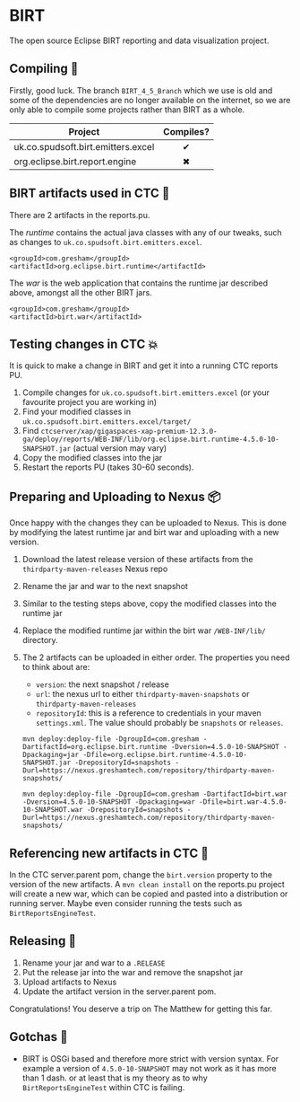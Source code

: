 # BIRT
The open source Eclipse BIRT reporting and data visualization project. 

## Compiling 🤞
Firstly, good luck. The branch `BIRT_4_5_Branch` which we use is old and some of the dependencies are no longer available on the internet, so we are only able to compile some projects rather than BIRT as a whole.

| Project | Compiles? |
| --- | :---: |
| uk.co.spudsoft.birt.emitters.excel | ✔ |
| org.eclipse.birt.report.engine | ✖ |

## BIRT artifacts used in CTC 🤯
There are 2 artifacts in the reports.pu. 

The _runtime_ contains the actual java classes with any of our tweaks, such as changes to `uk.co.spudsoft.birt.emitters.excel`.
```
<groupId>com.gresham</groupId>
<artifactId>org.eclipse.birt.runtime</artifactId>
```

The _war_ is the web application that contains the runtime jar described above, amongst all the other BIRT jars.
```
<groupId>com.gresham</groupId>
<artifactId>birt.war</artifactId>
```

## Testing changes in CTC 💥
It is quick to make a change in BIRT and get it into a running CTC reports PU.
1. Compile changes for `uk.co.spudsoft.birt.emitters.excel` (or your favourite project you are working in)
1. Find your modified classes in `uk.co.spudsoft.birt.emitters.excel/target/`
1. Find `ctcserver/xap/gigaspaces-xap-premium-12.3.0-ga/deploy/reports/WEB-INF/lib/org.eclipse.birt.runtime-4.5.0-10-SNAPSHOT.jar` (actual version may vary)
1. Copy the modified classes into the jar
1. Restart the reports PU (takes 30-60 seconds).

## Preparing and Uploading to Nexus 📦
Once happy with the changes they can be uploaded to Nexus. This is done by modifying the latest runtime jar and birt war and uploading with a new version. 

1. Download the latest release version of these artifacts from the `thirdparty-maven-releases` Nexus repo
1. Rename the jar and war to the next snapshot
1. Similar to the testing steps above, copy the modified classes into the runtime jar
1. Replace the modified runtime jar within the birt war `/WEB-INF/lib/` directory.
1. The 2 artifacts can be uploaded in either order. The properties you need to think about are:
    - `version`: the next snapshot / release
    - `url`: the nexus url to either `thirdparty-maven-snapshots` or `thirdparty-maven-releases`
    - `repositoryId`: this is a reference to credentials in your maven `settings.xml`. The value should probably be `snapshots` or `releases`.
    
    ```
    mvn deploy:deploy-file -DgroupId=com.gresham -DartifactId=org.eclipse.birt.runtime -Dversion=4.5.0-10-SNAPSHOT -Dpackaging=jar -Dfile=org.eclipse.birt.runtime-4.5.0-10-SNAPSHOT.jar -DrepositoryId=snapshots -Durl=https://nexus.greshamtech.com/repository/thirdparty-maven-snapshots/
    
    mvn deploy:deploy-file -DgroupId=com.gresham -DartifactId=birt.war -Dversion=4.5.0-10-SNAPSHOT -Dpackaging=war -Dfile=birt.war-4.5.0-10-SNAPSHOT.war -DrepositoryId=snapshots -Durl=https://nexus.greshamtech.com/repository/thirdparty-maven-snapshots/
    ```

## Referencing new artifacts in CTC 🔢
In the CTC server.parent pom, change the `birt.version` property to the version of the new artifacts. A `mvn clean install` on the reports.pu project will create a new war, which can be copied and pasted into a distribution or running server. Maybe even consider running the tests such as `BirtReportsEngineTest`.

## Releasing 🎉
1. Rename your jar and war to a `.RELEASE`
1. Put the release jar into the war and remove the snapshot jar
1. Upload artifacts to Nexus
1. Update the artifact version in the server.parent pom.

Congratulations! You deserve a trip on The Matthew for getting this far.

## Gotchas 🤔
- BIRT is OSGi based and therefore more strict with version syntax. For example a version of `4.5.0-10-SNAPSHOT` may not work as it has more than 1 dash. or at least that is my theory as to why `BirtReportsEngineTest` within CTC is failing.

